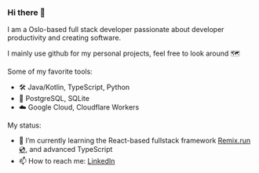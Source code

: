 ### Hi there 👋

I am a Oslo-based full stack developer passionate about developer productivity and creating software.

I mainly use github for my personal projects, feel free to look around 🗺️

Some of my favorite tools:

- 🛠️ Java/Kotlin, TypeScript, Python
- 💾 PostgreSQL, SQLite
- ☁️ Google Cloud, Cloudflare Workers

My status:

- 🌱 I’m currently learning the React-based fullstack framework [Remix.run 💿](https://remix.run), and advanced TypeScript
- 📫 How to reach me: [LinkedIn](https://www.linkedin.com/in/jarle-mathiesen/)
